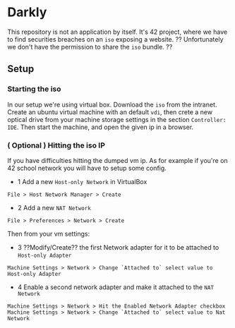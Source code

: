 # Darkly

This repository is not an application by itself.
It's 42 project, where we have to find securities breaches on an `iso` exposing a website.
?? Unfortunately we don't have the permission to share the `iso` bundle. ??


## Setup

### Starting the iso
In our setup we're using virtual box.
Download the `iso` from the intranet.
Create an ubuntu virtual machine with an default `vdi`, then crete a new optical drive from your machine storage settings in the section `Controller: IDE`.
Then start the machine, and open the given ip in a browser.

### ( Optional ) Hitting the iso IP
If you have difficulties hitting the dumped vm ip. As for example if you're on 42 school network you will have to setup some config.

- 1 Add a new `Host-only Network` in VirtualBox
```
File > Host Network Manager > Create
```

- 2 Add a new `NAT Network`
```
File > Preferences > Network > Create
```

Then from your vm settings:

- 3 ??Modify/Create?? the first Network adapter for it to be attached to `Host-only Adapter`
```
Machine Settings > Network > Change `Attached to` select value to Host-only Adapter
```

- 4 Enable a second network adapter and make it attached to the `NAT Network`
```
Machine Settings > Network > Hit the Enabled Network Adapter checkbox
Machine Settings > Network > Change `Attached to` select value to Nat Network
```
